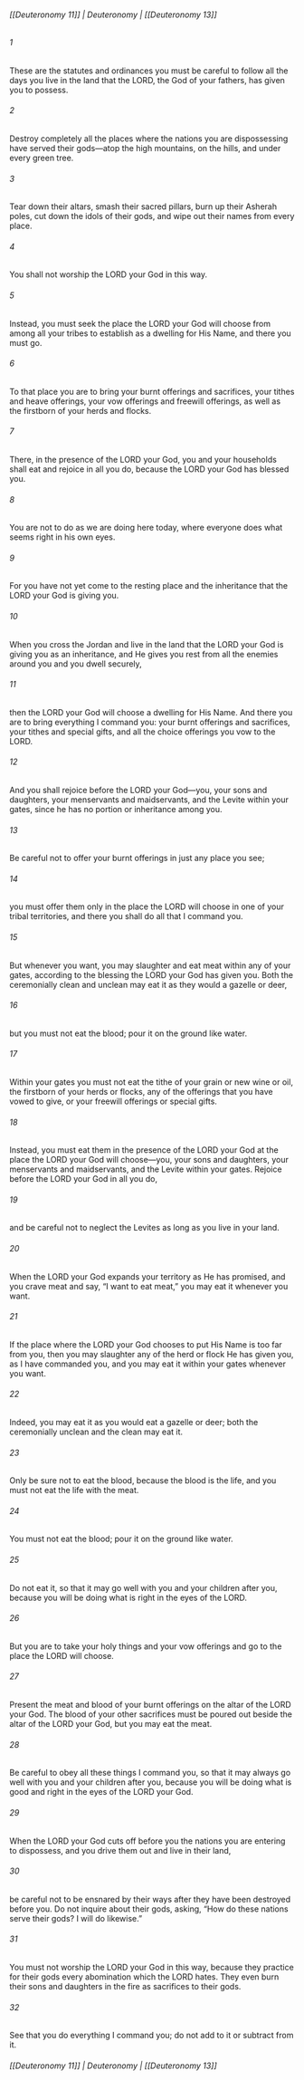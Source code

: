 ###### [[Deuteronomy 11]] | Deuteronomy | [[Deuteronomy 13]]

###### 1
These are the statutes and ordinances you must be careful to follow all the days you live in the land that the LORD, the God of your fathers, has given you to possess.
###### 2
Destroy completely all the places where the nations you are dispossessing have served their gods—atop the high mountains, on the hills, and under every green tree.
###### 3
Tear down their altars, smash their sacred pillars, burn up their Asherah poles, cut down the idols of their gods, and wipe out their names from every place.
###### 4
You shall not worship the LORD your God in this way.
###### 5
Instead, you must seek the place the LORD your God will choose from among all your tribes to establish as a dwelling for His Name, and there you must go.
###### 6
To that place you are to bring your burnt offerings and sacrifices, your tithes and heave offerings, your vow offerings and freewill offerings, as well as the firstborn of your herds and flocks.
###### 7
There, in the presence of the LORD your God, you and your households shall eat and rejoice in all you do, because the LORD your God has blessed you.
###### 8
You are not to do as we are doing here today, where everyone does what seems right in his own eyes.
###### 9
For you have not yet come to the resting place and the inheritance that the LORD your God is giving you.
###### 10
When you cross the Jordan and live in the land that the LORD your God is giving you as an inheritance, and He gives you rest from all the enemies around you and you dwell securely,
###### 11
then the LORD your God will choose a dwelling for His Name. And there you are to bring everything I command you: your burnt offerings and sacrifices, your tithes and special gifts, and all the choice offerings you vow to the LORD.
###### 12
And you shall rejoice before the LORD your God—you, your sons and daughters, your menservants and maidservants, and the Levite within your gates, since he has no portion or inheritance among you.
###### 13
Be careful not to offer your burnt offerings in just any place you see;
###### 14
you must offer them only in the place the LORD will choose in one of your tribal territories, and there you shall do all that I command you.
###### 15
But whenever you want, you may slaughter and eat meat within any of your gates, according to the blessing the LORD your God has given you. Both the ceremonially clean and unclean may eat it as they would a gazelle or deer,
###### 16
but you must not eat the blood; pour it on the ground like water.
###### 17
Within your gates you must not eat the tithe of your grain or new wine or oil, the firstborn of your herds or flocks, any of the offerings that you have vowed to give, or your freewill offerings or special gifts.
###### 18
Instead, you must eat them in the presence of the LORD your God at the place the LORD your God will choose—you, your sons and daughters, your menservants and maidservants, and the Levite within your gates. Rejoice before the LORD your God in all you do,
###### 19
and be careful not to neglect the Levites as long as you live in your land.
###### 20
When the LORD your God expands your territory as He has promised, and you crave meat and say, “I want to eat meat,” you may eat it whenever you want.
###### 21
If the place where the LORD your God chooses to put His Name is too far from you, then you may slaughter any of the herd or flock He has given you, as I have commanded you, and you may eat it within your gates whenever you want.
###### 22
Indeed, you may eat it as you would eat a gazelle or deer; both the ceremonially unclean and the clean may eat it.
###### 23
Only be sure not to eat the blood, because the blood is the life, and you must not eat the life with the meat.
###### 24
You must not eat the blood; pour it on the ground like water.
###### 25
Do not eat it, so that it may go well with you and your children after you, because you will be doing what is right in the eyes of the LORD.
###### 26
But you are to take your holy things and your vow offerings and go to the place the LORD will choose.
###### 27
Present the meat and blood of your burnt offerings on the altar of the LORD your God. The blood of your other sacrifices must be poured out beside the altar of the LORD your God, but you may eat the meat.
###### 28
Be careful to obey all these things I command you, so that it may always go well with you and your children after you, because you will be doing what is good and right in the eyes of the LORD your God.
###### 29
When the LORD your God cuts off before you the nations you are entering to dispossess, and you drive them out and live in their land,
###### 30
be careful not to be ensnared by their ways after they have been destroyed before you. Do not inquire about their gods, asking, “How do these nations serve their gods? I will do likewise.”
###### 31
You must not worship the LORD your God in this way, because they practice for their gods every abomination which the LORD hates. They even burn their sons and daughters in the fire as sacrifices to their gods.
###### 32
See that you do everything I command you; do not add to it or subtract from it.

###### [[Deuteronomy 11]] | Deuteronomy | [[Deuteronomy 13]]
